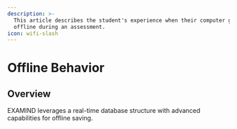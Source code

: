 ```yaml
---
description: >-
  This article describes the student's experience when their computer goes
  offline during an assessment.
icon: wifi-slash
---
```


# Offline Behavior

## Overview

EXAMIND leverages a real-time database structure with advanced capabilities for offline saving.

